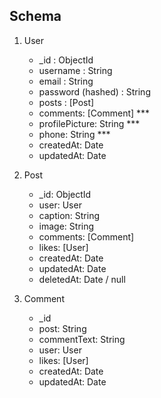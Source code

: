 ## Schema

1. User

   - \_id : ObjectId
   - username : String
   - email : String
   - password (hashed) : String
   - posts : [Post]
   - comments: [Comment] \*\*\*
   - profilePicture: String \*\*\*
   - phone: String \*\*\*
   - createdAt: Date
   - updatedAt: Date

2. Post

   - \_id: ObjectId
   - user: User
   - caption: String
   - image: String
   - comments: [Comment]
   - likes: [User]
   - createdAt: Date
   - updatedAt: Date
   - deletedAt: Date / null

3. Comment
   - \_id
   - post: String
   - commentText: String
   - user: User
   - likes: [User]
   - createdAt: Date
   - updatedAt: Date
